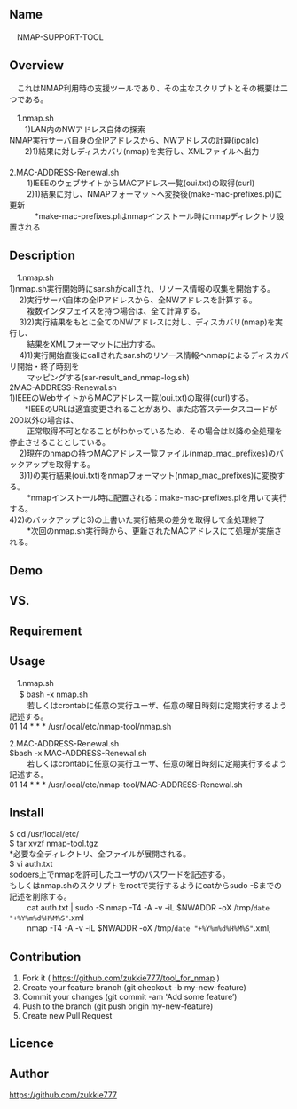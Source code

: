 ## Name
　NMAP-SUPPORT-TOOL

## Overview
　これはNMAP利用時の支援ツールであり、その主なスクリプトとその概要は二つである。

　1.nmap.sh   
　　1)LAN内のNWアドレス自体の探索   
     NMAP実行サーバ自身の全IPアドレスから、NWアドレスの計算(ipcalc)   
　　2)1)結果に対しディスカバリ(nmap)を実行し、XMLファイルへ出力    
　   
 2.MAC-ADDRESS-Renewal.sh   
　　   1)IEEEのウェブサイトからMACアドレス一覧(oui.txt)の取得(curl)   
　　   2)1)結果に対し、NMAPフォーマットへ変換後(make-mac-prefixes.pl)に更新   
　   　　*make-mac-prefixes.plはnmapインストール時にnmapディレクトリ設置される   

## Description
　1.nmap.sh   
   1)nmap.sh実行開始時にsar.shがcallされ、リソース情報の収集を開始する。   
　  2)実行サーバ自体の全IPアドレスから、全NWアドレスを計算する。   
　　   複数インタフェイスを持つ場合は、全て計算する。   
　  3)2)実行結果をもとに全てのNWアドレスに対し、ディスカバリ(nmap)を実行し、   
　　   結果をXMLフォーマットに出力する。   
　  4)1)実行開始直後にcallされたsar.shのリソース情報へnmapによるディスカバリ開始・終了時刻を   
　　   マッピングする(sar-result_and_nmap-log.sh)   
2MAC-ADDRESS-Renewal.sh   
  1)IEEEのWebサイトからMACアドレス一覧(oui.txt)の取得(curl)する。   
 　　*IEEEのURLは適宜変更されることがあり、また応答ステータスコードが200以外の場合は、   
　　  正常取得不可となることがわかっているため、その場合は以降の全処理を停止させることとしている。   
　 2)現在のnmapの持つMACアドレス一覧ファイル(nmap_mac_prefixes)のバックアップを取得する。   
　 3)1)の実行結果(oui.txt)をnmapフォーマット(nmap_mac_prefixes)に変換する。   
　　  *nmapインストール時に配置される：make-mac-prefixes.plを用いて実行する。   
 4)2)のバックアップと3)の上書いた実行結果の差分を取得して全処理終了   
　　  *次回のnmap.sh実行時から、更新されたMACアドレスにて処理が実施される。   

## Demo

## VS. 

## Requirement

## Usage
　1.nmap.sh	  
　  $ bash -x nmap.sh    
　　  若しくはcrontabに任意の実行ユーザ、任意の曜日時刻に定期実行するよう記述する。   
   01 14 * * * /usr/local/etc/nmap-tool/nmap.sh   
   
2.MAC-ADDRESS-Renewal.sh    
   $bash -x MAC-ADDRESS-Renewal.sh   
　　  若しくはcrontabに任意の実行ユーザ、任意の曜日時刻に定期実行するよう記述する。   
   01 14 * * * /usr/local/etc/nmap-tool/MAC-ADDRESS-Renewal.sh   

## Install   
  $ cd /usr/local/etc/   
  $ tar xvzf nmap-tool.tgz   
    *必要な全ディレクトリ、全ファイルが展開される。   
  $ vi auth.txt    
    sodoers上でnmapを許可したユーザのパスワードを記述する。   
    もしくはnmap.shのスクリプトをrootで実行するようにcatからsudo -Sまでの記述を削除する。   
　　   cat auth.txt | sudo -S nmap -T4 -A -v -iL $NWADDR -oX /tmp/`date "+%Y%m%d%H%M%S"`.xml   
　　   nmap -T4 -A -v -iL $NWADDR -oX /tmp/`date "+%Y%m%d%H%M%S"`.xml;   


## Contribution
  1. Fork it ( https://github.com/zukkie777/tool_for_nmap )   
  2. Create your feature branch (git checkout -b my-new-feature)   
  3. Commit your changes (git commit -am 'Add some feature’)   
  4. Push to the branch (git push origin my-new-feature)   
  5. Create new Pull Request   

## Licence 


## Author
https://github.com/zukkie777   
